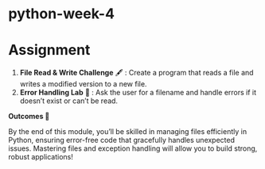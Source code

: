 # python-week-4

# Assignment

   1. **File Read & Write Challenge** 🖋️ : Create a program that reads a file and writes a modified version to a new file.   
   2. **Error Handling Lab** 🧪 : Ask the user for a filename and handle errors if it doesn’t exist or can’t be read.
   
**Outcomes 🎉**

By the end of this module, you’ll be skilled in managing files efficiently in Python, ensuring error-free code that gracefully handles unexpected issues. Mastering files and exception handling will allow you to build strong, robust applications!
